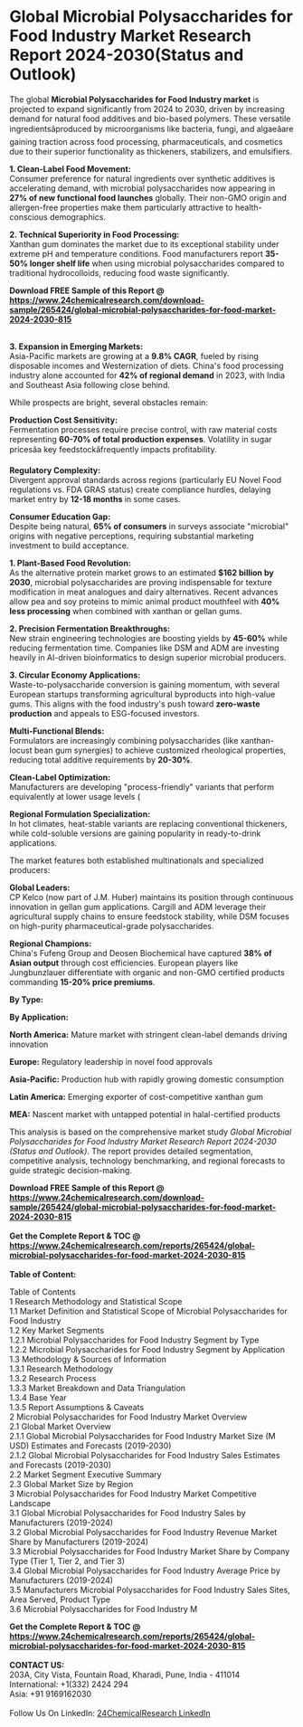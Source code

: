 <h1>Global Microbial Polysaccharides for Food Industry Market Research Report 2024-2030(Status and Outlook)</h1><p>The global <strong>Microbial Polysaccharides for Food Industry market</strong> is projected to expand significantly from 2024 to 2030, driven by increasing demand for natural food additives and bio-based polymers. These versatile ingredientsâproduced by microorganisms like bacteria, fungi, and algaeâare gaining traction across food processing, pharmaceuticals, and cosmetics due to their superior functionality as thickeners, stabilizers, and emulsifiers.</p><p><strong>1. Clean-Label Food Movement:</strong><br>
Consumer preference for natural ingredients over synthetic additives is accelerating demand, with microbial polysaccharides now appearing in <strong>27% of new functional food launches</strong> globally. Their non-GMO origin and allergen-free properties make them particularly attractive to health-conscious demographics.</p><p><strong>2. Technical Superiority in Food Processing:</strong><br>
Xanthan gum dominates the market due to its exceptional stability under extreme pH and temperature conditions. Food manufacturers report <strong>35-50% longer shelf life</strong> when using microbial polysaccharides compared to traditional hydrocolloids, reducing food waste significantly.</p><div><b>Download FREE Sample of this Report @ 
            <a href="https://www.24chemicalresearch.com/download-sample/265424/global-microbial-polysaccharides-for-food-market-2024-2030-815">
            https://www.24chemicalresearch.com/download-sample/265424/global-microbial-polysaccharides-for-food-market-2024-2030-815</a></b></div><br><p><strong>3. Expansion in Emerging Markets:</strong><br>
Asia-Pacific markets are growing at a <strong>9.8% CAGR</strong>, fueled by rising disposable incomes and Westernization of diets. China's food processing industry alone accounted for <strong>42% of regional demand</strong> in 2023, with India and Southeast Asia following close behind.</p><p>While prospects are bright, several obstacles remain:</p><p><strong>Production Cost Sensitivity:<br>
	</strong>Fermentation processes require precise control, with raw material costs representing <strong>60-70% of total production expenses</strong>. Volatility in sugar pricesâa key feedstockâfrequently impacts profitability.</p><p><strong>Regulatory Complexity:</strong><br>
	Divergent approval standards across regions (particularly EU Novel Food regulations vs. FDA GRAS status) create compliance hurdles, delaying market entry by <strong>12-18 months</strong> in some cases.</p><p><strong>Consumer Education Gap:</strong><br>
	Despite being natural, <strong>65% of consumers</strong> in surveys associate "microbial" origins with negative perceptions, requiring substantial marketing investment to build acceptance.</p><p><strong>1. Plant-Based Food Revolution:</strong><br>
As the alternative protein market grows to an estimated <strong>$162 billion by 2030</strong>, microbial polysaccharides are proving indispensable for texture modification in meat analogues and dairy alternatives. Recent advances allow pea and soy proteins to mimic animal product mouthfeel with <strong>40% less processing</strong> when combined with xanthan or gellan gums.</p><p><strong>2. Precision Fermentation Breakthroughs:</strong><br>
New strain engineering technologies are boosting yields by <strong>45-60%</strong> while reducing fermentation time. Companies like DSM and ADM are investing heavily in AI-driven bioinformatics to design superior microbial producers.</p><p><strong>3. Circular Economy Applications:</strong><br>
Waste-to-polysaccharide conversion is gaining momentum, with several European startups transforming agricultural byproducts into high-value gums. This aligns with the food industry's push toward <strong>zero-waste production</strong> and appeals to ESG-focused investors.</p><p><strong>Multi-Functional Blends:</strong><br>
	Formulators are increasingly combining polysaccharides (like xanthan-locust bean gum synergies) to achieve customized rheological properties, reducing total additive requirements by <strong>20-30%</strong>.</p><p><strong>Clean-Label Optimization:</strong><br>
	Manufacturers are developing "process-friendly" variants that perform equivalently at lower usage levels (
	</p><p><strong>Regional Formulation Specialization:</strong><br>
	In hot climates, heat-stable variants are replacing conventional thickeners, while cold-soluble versions are gaining popularity in ready-to-drink applications.</p><p>The market features both established multinationals and specialized producers:</p><p><strong>Global Leaders:</strong><br>
CP Kelco (now part of J.M. Huber) maintains its position through continuous innovation in gellan gum applications. Cargill and ADM leverage their agricultural supply chains to ensure feedstock stability, while DSM focuses on high-purity pharmaceutical-grade polysaccharides.</p><p><strong>Regional Champions:</strong><br>
China's Fufeng Group and Deosen Biochemical have captured <strong>38% of Asian output</strong> through cost efficiencies. European players like Jungbunzlauer differentiate with organic and non-GMO certified products commanding <strong>15-20% price premiums</strong>.</p><p><strong>By Type:</strong></p><p><strong>By Application:</strong></p><p><strong>North America:</strong> Mature market with stringent clean-label demands driving innovation</p><p><strong>Europe:</strong> Regulatory leadership in novel food approvals</p><p><strong>Asia-Pacific:</strong> Production hub with rapidly growing domestic consumption</p><p><strong>Latin America:</strong> Emerging exporter of cost-competitive xanthan gum</p><p><strong>MEA:</strong> Nascent market with untapped potential in halal-certified products</p><p>This analysis is based on the comprehensive market study <em>Global Microbial Polysaccharides for Food Industry Market Research Report 2024-2030 (Status and Outlook)</em>. The report provides detailed segmentation, competitive analysis, technology benchmarking, and regional forecasts to guide strategic decision-making.</p><div><b>Download FREE Sample of this Report @ 
            <a href="https://www.24chemicalresearch.com/download-sample/265424/global-microbial-polysaccharides-for-food-market-2024-2030-815">
            https://www.24chemicalresearch.com/download-sample/265424/global-microbial-polysaccharides-for-food-market-2024-2030-815</a></b></div><br><div><b>Get the Complete Report & TOC @ 
            <a href="https://www.24chemicalresearch.com/reports/265424/global-microbial-polysaccharides-for-food-market-2024-2030-815">
            https://www.24chemicalresearch.com/reports/265424/global-microbial-polysaccharides-for-food-market-2024-2030-815</a></b></div><br>
            <b>Table of Content:</b><p>Table of Contents<br />
1 Research Methodology and Statistical Scope<br />
1.1 Market Definition and Statistical Scope of Microbial Polysaccharides for Food Industry<br />
1.2 Key Market Segments<br />
1.2.1 Microbial Polysaccharides for Food Industry Segment by Type<br />
1.2.2 Microbial Polysaccharides for Food Industry Segment by Application<br />
1.3 Methodology & Sources of Information<br />
1.3.1 Research Methodology<br />
1.3.2 Research Process<br />
1.3.3 Market Breakdown and Data Triangulation<br />
1.3.4 Base Year<br />
1.3.5 Report Assumptions & Caveats<br />
2 Microbial Polysaccharides for Food Industry Market Overview<br />
2.1 Global Market Overview<br />
2.1.1 Global Microbial Polysaccharides for Food Industry Market Size (M USD) Estimates and Forecasts (2019-2030)<br />
2.1.2 Global Microbial Polysaccharides for Food Industry Sales Estimates and Forecasts (2019-2030)<br />
2.2 Market Segment Executive Summary<br />
2.3 Global Market Size by Region<br />
3 Microbial Polysaccharides for Food Industry Market Competitive Landscape<br />
3.1 Global Microbial Polysaccharides for Food Industry Sales by Manufacturers (2019-2024)<br />
3.2 Global Microbial Polysaccharides for Food Industry Revenue Market Share by Manufacturers (2019-2024)<br />
3.3 Microbial Polysaccharides for Food Industry Market Share by Company Type (Tier 1, Tier 2, and Tier 3)<br />
3.4 Global Microbial Polysaccharides for Food Industry Average Price by Manufacturers (2019-2024)<br />
3.5 Manufacturers Microbial Polysaccharides for Food Industry Sales Sites, Area Served, Product Type<br />
3.6 Microbial Polysaccharides for Food Industry M</p><div><b>Get the Complete Report & TOC @ 
            <a href="https://www.24chemicalresearch.com/reports/265424/global-microbial-polysaccharides-for-food-market-2024-2030-815">
            https://www.24chemicalresearch.com/reports/265424/global-microbial-polysaccharides-for-food-market-2024-2030-815</a></b></div><br><b>CONTACT US:</b><br>
            203A, City Vista, Fountain Road, Kharadi, Pune, India - 411014<br>
            International: +1(332) 2424 294<br>
            Asia: +91 9169162030 <br><br>
            Follow Us On LinkedIn: <a href="https://www.linkedin.com/company/24chemicalresearch/">24ChemicalResearch LinkedIn</a>